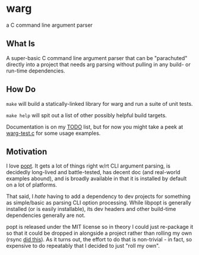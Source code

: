 # warg
a C command line argument parser

## What Is
A super-basic C command line argument parser that can be "parachuted" directly into a project that needs arg parsing without pulling in any build- or run-time dependencies.

## How Do

`make` will build a statically-linked library for warg and run a suite of unit tests.

`make help` will spit out a list of other possibly helpful build targets.

Documentation is on my [TODO](TODO.md) list, but for now you might take a peek at [warg-test.c](warg-test.c) for some usage examples.

## Motivation
I love [popt](https://github.com/rpm-software-management/popt). It gets a lot of things right w/rt CLI argument parsing, is decidedly long-lived and battle-tested, has decent doc (and real-world examples abound), and is broadly available in that it is installed by default on a lot of platforms.

That said, I *hate* having to add a dependency to dev projects for something as simple/basic as parsing CLI option processing. While libpopt is generally installed (or is easily installable), its dev headers and other build-time dependencies generally are not.

popt is released under the MIT license so in theory I could just re-package it so that it could be dropped in alongside a project rather than rolling my own (rsync [did this](https://github.com/WayneD/rsync/tree/master/popt)). As it turns out, the effort to do that is non-trivial - in fact, so expensive to do repeatably that I decided to just "roll my own".
